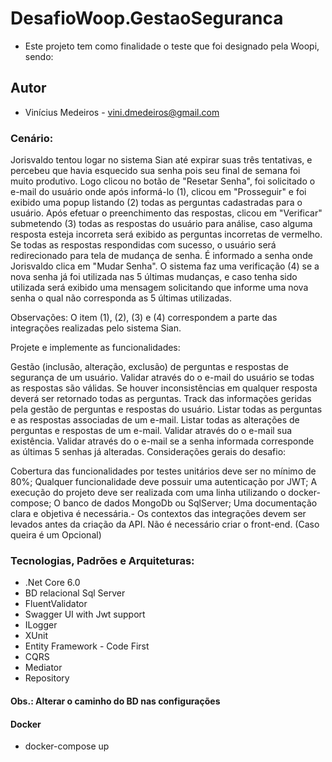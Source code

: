 # DesafioWoop.GestaoSeguranca
* Este projeto tem como finalidade o teste que foi designado pela Woopi, sendo:

## Autor
* Vinícius Medeiros - vini.dmedeiros@gmail.com

### Cenário:

Jorisvaldo tentou logar no sistema Sian até expirar suas três tentativas, e percebeu que havia esquecido sua senha pois seu final de semana foi muito produtivo. Logo clicou no botão de "Resetar Senha", foi solicitado o e-mail do usuário onde após informá-lo (1), clicou em "Prosseguir" e foi exibido uma popup listando (2) todas as perguntas cadastradas para o usuário. Após efetuar o preenchimento das respostas, clicou em "Verificar" submetendo (3) todas as respostas do usuário para análise, caso alguma resposta esteja incorreta será exibido as perguntas incorretas de vermelho. Se todas as respostas respondidas com sucesso, o usuário será redirecionado para tela de mudança de senha. É informado a senha onde Jorisvaldo clica em "Mudar Senha". O sistema faz uma verificação (4) se a nova senha já foi utilizada nas 5 últimas mudanças, e caso tenha sido utilizada será exibido uma mensagem solicitando que informe uma nova senha o qual não corresponda as 5 últimas utilizadas.

Observações: O item (1), (2), (3) e (4) correspondem a parte das integrações realizadas pelo sistema Sian.

Projete e implemente as funcionalidades:

Gestão (inclusão, alteração, exclusão) de perguntas e respostas de segurança de um usuário.
Validar através do o e-mail do usuário se todas as respostas são válidas. Se houver inconsistências em qualquer resposta deverá ser retornado todas as perguntas.
Track das informações geridas pela gestão de perguntas e respostas do usuário.
Listar todas as perguntas e as respostas associadas de um e-mail.
Listar todas as alterações de perguntas e respostas de um e-mail.
Validar através do o e-mail sua existência.
Validar através do o e-mail se a senha informada corresponde as últimas 5 senhas já alteradas.
Considerações gerais do desafio:

Cobertura das funcionalidades por testes unitários deve ser no mínimo de 80%;
Qualquer funcionalidade deve possuir uma autenticação por JWT;
A execução do projeto deve ser realizada com uma linha utilizando o docker-compose;
O banco de dados MongoDb ou SqlServer;
Uma documentação clara e objetiva é necessária.-
Os contextos das integrações devem ser levados antes da criação da API.
Não é necessário criar o front-end. (Caso queira é um Opcional)

### Tecnologias, Padrões e Arquiteturas:
* .Net Core 6.0
* BD relacional Sql Server
* FluentValidator
* Swagger UI with Jwt support
* ILogger
* XUnit
* Entity Framework - Code First
* CQRS
* Mediator
* Repository

#### Obs.: Alterar o caminho do BD nas configurações

#### Docker
  * docker-compose up

